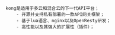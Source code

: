 
    kong是适用于多云和混合云的下一代API平台；
        - 开源并支持私有部署的一款API网关框架；
        - 基于lua语言、nginx以及OpenResty研发；
        - 高性能以及其强大的扩展性（插件）；